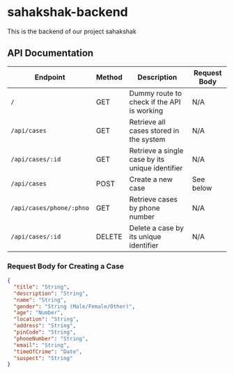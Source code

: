 # sahakshak-backend

This is the backend of our project sahakshak

## API Documentation

| Endpoint                 | Method | Description                                     | Request Body |
| ------------------------ | ------ | ----------------------------------------------- | ------------ |
| `/`                      | GET    | Dummy route to check if the API is working      | N/A          |
| `/api/cases`             | GET    | Retrieve all cases stored in the system         | N/A          |
| `/api/cases/:id`         | GET    | Retrieve a single case by its unique identifier | N/A          |
| `/api/cases`             | POST   | Create a new case                               | See below    |
| `/api/cases/phone/:phno` | GET    | Retrieve cases by phone number                  | N/A          |
| `/api/cases/:id`         | DELETE | Delete a case by its unique identifier          | N/A          |

<!-- | `/api/cases/:id` | PUT    | Update an existing case by its unique identifier | See below    |
| `/api/cases/:id` | DELETE | Delete an existing case by its unique identifier | N/A          | -->

### Request Body for Creating a Case

```json
{
  "title": "String",
  "description": "String",
  "name": "String",
  "gender": "String (Male/Female/Other)",
  "age": "Number",
  "location": "String",
  "address": "String",
  "pinCode": "String",
  "phoneNumber": "String",
  "email": "String",
  "timeOfCrime": "Date",
  "suspect": "String"
}
```
